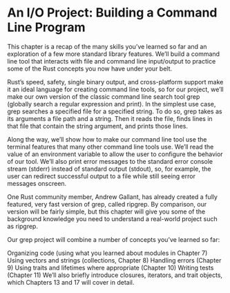 # An I/O Project: Building a Command Line Program
This chapter is a recap of the many skills you’ve learned so far and an exploration of a few more standard library features. We’ll build a command line tool that interacts with file and command line input/output to practice some of the Rust concepts you now have under your belt.

Rust’s speed, safety, single binary output, and cross-platform support make it an ideal language for creating command line tools, so for our project, we’ll make our own version of the classic command line search tool grep (globally search a regular expression and print). In the simplest use case, grep searches a specified file for a specified string. To do so, grep takes as its arguments a file path and a string. Then it reads the file, finds lines in that file that contain the string argument, and prints those lines.

Along the way, we’ll show how to make our command line tool use the terminal features that many other command line tools use. We’ll read the value of an environment variable to allow the user to configure the behavior of our tool. We’ll also print error messages to the standard error console stream (stderr) instead of standard output (stdout), so, for example, the user can redirect successful output to a file while still seeing error messages onscreen.

One Rust community member, Andrew Gallant, has already created a fully featured, very fast version of grep, called ripgrep. By comparison, our version will be fairly simple, but this chapter will give you some of the background knowledge you need to understand a real-world project such as ripgrep.

Our grep project will combine a number of concepts you’ve learned so far:

Organizing code (using what you learned about modules in Chapter 7)
Using vectors and strings (collections, Chapter 8)
Handling errors (Chapter 9)
Using traits and lifetimes where appropriate (Chapter 10)
Writing tests (Chapter 11)
We’ll also briefly introduce closures, iterators, and trait objects, which Chapters 13 and 17 will cover in detail.
